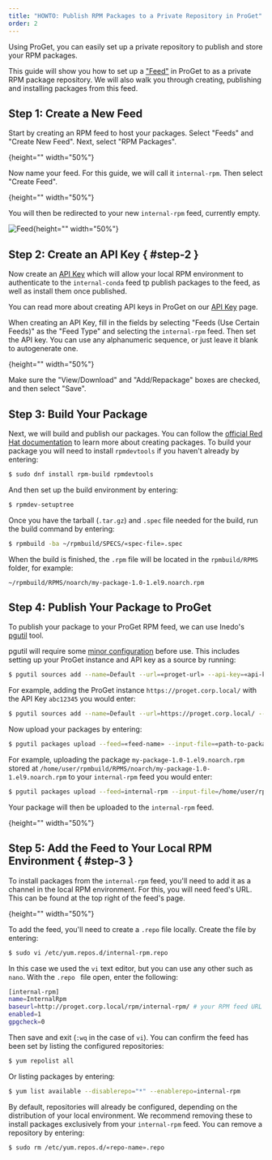```yaml
---
title: "HOWTO: Publish RPM Packages to a Private Repository in ProGet"
order: 2
---
```


Using ProGet, you can easily set up a private repository to publish and store your RPM packages.

This guide will show you how to set up a ["Feed"](/docs/proget/feeds/feed-overview) in ProGet to as a private RPM package repository. We will also walk you through creating, publishing and installing packages from this feed.

## Step 1: Create a New Feed

Start by creating an RPM feed to host your packages. Select "Feeds" and "Create New Feed". Next, select "RPM Packages".

![](){height="" width="50%"}

Now name your feed. For this guide, we will call it `internal-rpm`. Then select "Create Feed".

![](){height="" width="50%"}

You will then be redirected to your new `internal-rpm` feed, currently empty.

![Feed](/resources/docs/proget-conda-internal-emptyfeed.png){height="" width="50%"}

## Step 2: Create an API Key { #step-2 }

Now create an [API Key](/docs/proget/reference-api/proget-apikeys) which will allow your local RPM environment to authenticate to the `internal-conda` feed tp publish packages to the feed, as well as install them once published.

You can read more about creating API keys in ProGet on our [API Key](/docs/proget/reference-api/proget-apikeys) page. 

When creating an API Key, fill in the fields by selecting "Feeds (Use Certain Feeds)" as the "Feed Type" and selecting the `internal-rpm` feed. Then set the API key. You can use any alphanumeric sequence, or just leave it blank to autogenerate one.

![](){height="" width="50%"}

Make sure the "View/Download" and "Add/Repackage" boxes are checked, and then select "Save".

## Step 3: Build Your Package

Next, we will build and publish our packages. You can follow the [official Red Hat documentation](https://www.redhat.com/sysadmin/create-rpm-package) to learn more about creating packages. To build your package you will need to install `rpmdevtools` if you haven't already by entering:

```bash
$ sudo dnf install rpm-build rpmdevtools 
```

And then set up the build environment by entering:

```bash
$ rpmdev-setuptree 
```

Once you have the tarball (`.tar.gz`) and `.spec` file needed for the build, run the build command by entering:

```bash
$ rpmbuild -ba ~/rpmbuild/SPECS/«spec-file».spec
```
 
When the build is finished, the `.rpm` file will be located in the `rpmbuild/RPMS` folder, for example:

`~/rpmbuild/RPMS/noarch/my-package-1.0-1.el9.noarch.rpm`

## Step 4: Publish Your Package to ProGet

To publish your package to your ProGet RPM feed, we can use Inedo's [pgutil](/docs/proget/reference-api/proget-pgutil) tool.

pgutil will require some [minor configuration](/docs/proget/reference-api/proget-pgutil#sources) before use. This includes setting up your ProGet instance and API key as a source by running:

```bash
$ pgutil sources add --name=Default --url=«proget-url» --api-key=«api-key»
```

For example, adding the ProGet instance `https://proget.corp.local/` with the API Key `abc12345` you would enter:

```bash
$ pgutil sources add --name=Default --url=https://proget.corp.local/ --api-key=abc12345
```

Now upload your packages by entering:

```bash
$ pgutil packages upload --feed=«feed-name» --input-file=«path-to-package»
```

For example, uploading the package `my-package-1.0-1.el9.noarch.rpm` stored at `/home/user/rpmbuild/RPMS/noarch/my-package-1.0-1.el9.noarch.rpm` to your `internal-rpm` feed you would enter:

```bash
$ pgutil packages upload --feed=internal-rpm --input-file=/home/user/rpmbuild/RPMS/noarch/my-package-1.0-1.el9.noarch.rpm
```

Your package will then be uploaded to the `internal-rpm` feed.

![](){height="" width="50%"}

## Step 5: Add the Feed to Your Local RPM Environment { #step-3 }

To install packages from the `internal-rpm` feed, you'll need to add it as a channel in the local RPM environment. For this, you will need feed's URL. This can be found at the top right of the feed's page.

![](){height="" width="50%"}

To add the feed, you'll need to create a `.repo` file locally. Create the file by entering: 

```bash
$ sudo vi /etc/yum.repos.d/internal-rpm.repo  
```

In this case we used the `vi` text editor, but you can use any other such as `nano`. With the `.repo ` file open, enter the following:

```bash
[internal-rpm]
name=InternalRpm 
baseurl=http://proget.corp.local/rpm/internal-rpm/ # your RPM feed URL
enabled=1 
gpgcheck=0 
```

Then save and exit (`:wq` in the case of `vi`). You can confirm the feed has been set by listing the configured repositories:

```bash
$ yum repolist all
```

Or listing packages by entering:

```bash
$ yum list available --disablerepo="*" --enablerepo=internal-rpm
```

By default, repositories will already be configured, depending on the distribution of your local environment. We recommend removing these to install packages exclusively from your `internal-rpm` feed. You can remove a repository by entering:

```bash
$ sudo rm /etc/yum.repos.d/«repo-name».repo
```